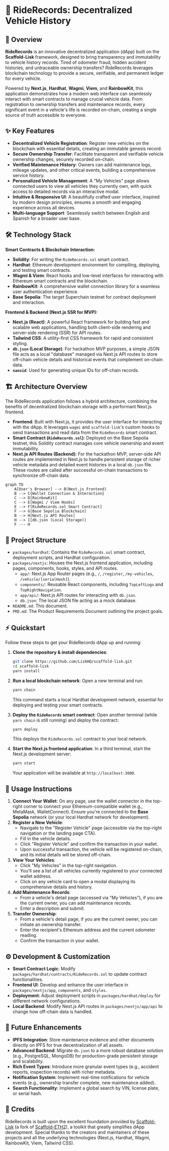 

<br />

# 🚗 RideRecords: Decentralized Vehicle History

## 🚀 Overview
**RideRecords** is an innovative decentralized application (dApp) built on the **Scaffold-Lisk** framework, designed to bring transparency and immutability to vehicle history records. Tired of odometer fraud, hidden accident histories, and untraceable ownership transfers? RideRecords leverages blockchain technology to provide a secure, verifiable, and permanent ledger for every vehicle.

Powered by **Next.js**, **Hardhat**, **Wagmi**, **Viem**, and **RainbowKit**, this application demonstrates how a modern web interface can seamlessly interact with smart contracts to manage crucial vehicle data. From registration to ownership transfers and maintenance records, every significant event in a vehicle's life is recorded on-chain, creating a single source of truth accessible to everyone.

## ✨ Key Features

-   **Decentralized Vehicle Registration**: Register new vehicles on the blockchain with essential details, creating an immutable genesis record.
-   **Secure Ownership Transfer**: Facilitate transparent and verifiable vehicle ownership changes, securely recorded on-chain.
-   **Verified Maintenance History**: Owners can add maintenance logs, mileage updates, and other critical events, building a comprehensive service history.
-   **Personalized Vehicle Management**: A "My Vehicles" page allows connected users to view all vehicles they currently own, with quick access to detailed records via an interactive modal.
-   **Intuitive & Responsive UI**: A beautifully crafted user interface, inspired by modern design principles, ensures a smooth and engaging experience across all devices.
-   **Multi-language Support**: Seamlessly switch between English and Spanish for a broader user base.

## 🛠️ Technology Stack

**Smart Contracts & Blockchain Interaction:**
-   **Solidity**: For writing the `RideRecords.sol` smart contract.
-   **Hardhat**: Ethereum development environment for compiling, deploying, and testing smart contracts.
-   **Wagmi & Viem**: React hooks and low-level interfaces for interacting with Ethereum smart contracts and the blockchain.
-   **RainbowKit**: A comprehensive wallet connection library for a seamless user authentication experience.
-   **Base Sepolia**: The target Superchain testnet for contract deployment and interaction.

**Frontend & Backend (Next.js SSR for MVP):**
-   **Next.js (React)**: A powerful React framework for building fast and scalable web applications, handling both client-side rendering and server-side rendering (SSR) for API routes.
-   **Tailwind CSS**: A utility-first CSS framework for rapid and consistent styling.
-   **`db.json` (Local Storage)**: For hackathon MVP purposes, a simple JSON file acts as a local "database" managed via Next.js API routes to store off-chain vehicle details and historical events that complement on-chain data.
-   **`nanoid`**: Used for generating unique IDs for off-chain records.

## 🏗️ Architecture Overview

The RideRecords application follows a hybrid architecture, combining the benefits of decentralized blockchain storage with a performant Next.js frontend.

-   **Frontend**: Built with Next.js, it provides the user interface for interacting with the dApp. It leverages `wagmi` and `scaffold-lisk`'s custom hooks to send transactions and read data from the `RideRecords` smart contract.
-   **Smart Contract (`RideRecords.sol`)**: Deployed on the Base Sepolia testnet, this Solidity contract manages core vehicle ownership and event immutability.
-   **Next.js API Routes (Backend)**: For the hackathon MVP, server-side API routes are implemented in Next.js to handle persistent storage of richer vehicle metadata and detailed event histories in a local `db.json` file. These routes are called after successful on-chain transactions to synchronize off-chain data.

```mermaid
graph TD
    A[User's Browser] --> B(Next.js Frontend)
    B --> C{Wallet Connection & Interaction}
    C --> D[RainbowKit]
    C --> E[Wagmi / Viem Hooks]
    E --> F[RideRecords.sol Smart Contract]
    F --> G[Base Sepolia Blockchain]
    B --> H[Next.js API Routes]
    H --> I[db.json (Local Storage)]
    F --- H
```

## 📂 Project Structure

-   `packages/hardhat`: Contains the `RideRecords.sol` smart contract, deployment scripts, and Hardhat configuration.
-   `packages/nextjs`: Houses the Next.js frontend application, including pages, components, hooks, styles, and API routes.
    -   `app/`: Next.js App Router pages (e.g., `/`, `/register`, `/my-vehicles`, `/vehicle/[serialHash]`).
    -   `components/`: Reusable React components, including `TopLeftLogo` and `TopRightNavigation`.
    -   `app/api/`: Next.js API routes for interacting with `db.json`.
    -   `db.json`: The local JSON file acting as a mock database.
-   `README.md`: This document.
-   `PRD.md`: The Product Requirements Document outlining the project goals.

## ⚡ Quickstart

Follow these steps to get your RideRecords dApp up and running:

1.  **Clone the repository & install dependencies**:

    ```bash
    git clone https://github.com/LiskHQ/scaffold-lisk.git
    cd scaffold-lisk
    yarn install
    ```

2.  **Run a local blockchain network**:
    Open a new terminal and run:

    ```bash
    yarn chain
    ```
    This command starts a local Hardhat development network, essential for deploying and testing your smart contracts.

3.  **Deploy the `RideRecords` smart contract**:
    Open another terminal (while `yarn chain` is still running) and deploy the contract:

    ```bash
    yarn deploy
    ```
    This deploys the `RideRecords.sol` contract to your local network.

4.  **Start the Next.js frontend application**:
    In a third terminal, start the Next.js development server:

    ```bash
    yarn start
    ```
    Your application will be available at `http://localhost:3000`.

## 📖 Usage Instructions

1.  **Connect Your Wallet**: On any page, use the wallet connector in the top-right corner to connect your Ethereum-compatible wallet (e.g., MetaMask, WalletConnect). Ensure you're connected to the **Base Sepolia** network (or your local Hardhat network for development).
2.  **Register a New Vehicle**:
    -   Navigate to the "Register Vehicle" page (accessible via the top-right navigation or the landing page CTA).
    -   Fill in the vehicle details.
    -   Click "Register Vehicle" and confirm the transaction in your wallet.
    -   Upon successful transaction, the vehicle will be registered on-chain, and its initial details will be stored off-chain.
3.  **View Your Vehicles**:
    -   Click "My Vehicles" in the top-right navigation.
    -   You'll see a list of all vehicles currently registered to your connected wallet address.
    -   Click on any vehicle card to open a modal displaying its comprehensive details and history.
4.  **Add Maintenance Records**:
    -   From a vehicle's detail page (accessed via "My Vehicles"), if you are the current owner, you can add maintenance records.
    -   Enter a description and submit.
5.  **Transfer Ownership**:
    -   From a vehicle's detail page, if you are the current owner, you can initiate an ownership transfer.
    -   Enter the recipient's Ethereum address and the current odometer reading.
    -   Confirm the transaction in your wallet.

## ⚙️ Development & Customization

-   **Smart Contract Logic**: Modify `packages/hardhat/contracts/RideRecords.sol` to update contract functionalities.
-   **Frontend UI**: Develop and enhance the user interface in `packages/nextjs/app`, `components`, and `styles`.
-   **Deployment**: Adjust deployment scripts in `packages/hardhat/deploy` for different network configurations.
-   **Local Backend**: Modify Next.js API routes in `packages/nextjs/app/api` to change how off-chain data is handled.

## 🌟 Future Enhancements

-   **IPFS Integration**: Store maintenance evidence and other documents directly on IPFS for true decentralization of all assets.
-   **Advanced Backend**: Migrate `db.json` to a more robust database solution (e.g., PostgreSQL, MongoDB) for production-grade persistent storage and scalability.
-   **Rich Event Types**: Introduce more granular event types (e.g., accident reports, inspection records) with richer metadata.
-   **Notification System**: Implement real-time notifications for vehicle events (e.g., ownership transfer complete, new maintenance added).
-   **Search Functionality**: Implement a global search by VIN, license plate, or serial hash.

## 🙏 Credits

RideRecords is built upon the excellent foundation provided by [Scaffold-Lisk](https://github.com/LiskHQ/scaffold-lisk) (a fork of [Scaffold-ETH2](https://github.com/scaffold-eth/scaffold-eth-2)), a toolkit that greatly simplifies dApp development. Special thanks to the creators and maintainers of these projects and all the underlying technologies (Next.js, Hardhat, Wagmi, RainbowKit, Viem, Tailwind CSS).
